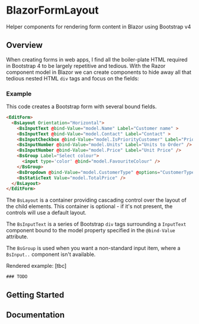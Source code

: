 # BlazorFormLayout
Helper components for rendering form content in Blazor using Bootstrap v4

## Overview

When creating forms in web apps, I find all the boiler-plate HTML required in Bootstrap 4 
to be largely repetitive and tedious. With the Razor component model in Blazor we can 
create components to hide away all that tedious nested HTML `div` tags and focus on the fields: 

### Example
This code creates a Bootstrap form with several bound fields.
```html
<EditForm>
  <BsLayout Orientation="Horizontal">
    <BsInputText @bind-Value="model.Name" Label="Customer name" >
    <BsInputText @bind-Value="model.Contact" Label="Contact" >
    <BsInputCheckbox @bind-Value="model.IsPriorityCustomer" Label="Priority" />
    <BsInputNumber @bind-Value="model.Units" Label="Units to Order" />
    <BsInputNumber @bind-Value="model.Price" Label="Unit Price" />
    <BsGroup Label="Select colour">
      <input type='color' @bind="model.FavouriteColour" />
    </BsGroup>
    <BsDropdown @bind-Value="model.CustomerType" @options="CustomerTypeList" Label="Business Type" />
    <BsStaticText Value="model.TotalPrice" />
  </BsLayout>
</EditForm>
```

The `BsLayout` is a container providing cascading control over the layout of the child 
elements. This container is optional - if it's not present, the controls will use a default layout.

The `BsInputText` is a series of Bootstrap `div` tags surrounding a `InputText` component 
bound to the model property specified in the `@bind-Value` attribute.

The `BsGroup` is used when you want a non-standard input item, where a `BsInput..` component 
isn't available.


Rendered example: [tbc]

```
### TODO
```

## Getting Started

## Documentation